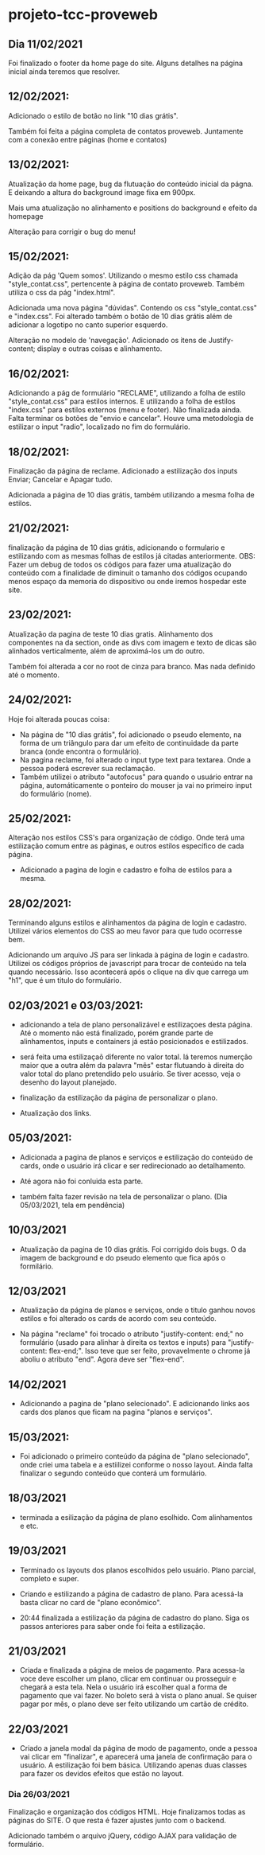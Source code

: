# projeto-tcc-proveweb

## Dia 11/02/2021 

Foi  finalizado o footer da home page do site. Alguns detalhes na página inicial ainda teremos que resolver. 

## 12/02/2021:  

Adicionado o estilo de botão no link "10 dias grátis".

Também foi feita a página completa de contatos proveweb. Juntamente com a conexão entre páginas (home e contatos)

## 13/02/2021:

Atualização da home page, bug da flutuação do conteúdo inicial da págna. E deixando a altura do background image fixa em 900px.

Mais uma atualização no alinhamento e positions do background e efeito da homepage

Alteração para corrigir o bug do menu!

## 15/02/2021:

Adição da pág 'Quem somos'.  Utilizando o mesmo estilo css chamada "style_contat.css", pertencente à página de contato proveweb.
Também utiliza o css da pág "index.html".

Adicionada uma nova página "dúvidas". Contendo os css "style_contat.css" e "index.css". Foi alterado também o botão de 10 dias grátis
além de adicionar a logotipo no canto superior esquerdo. 

Alteração no modelo de 'navegação'. Adicionado os itens de Justify-content; display e outras coisas e alinhamento.

## 16/02/2021:

Adicionando a pág de formulário "RECLAME", utilizando a folha de estilo "style_contat.css" para estilos internos. E utilizando a folha de estilos "index.css" para estilos externos (menu e footer). Não finalizada ainda. Falta terminar os botões de "envio e cancelar". Houve uma metodologia de estilizar o input "radio", localizado no fim do formulário.

## 18/02/2021:

Finalização da página de reclame. Adicionado a estilização dos inputs
Enviar; Cancelar e Apagar tudo.

Adicionada a página de 10 dias grátis, também utilizando a mesma folha de estilos. 

## 21/02/2021:

finalização da página de 10 dias grátis, adicionando o formulario e estilizando com as mesmas folhas de estilos já citadas anteriormente.
OBS: Fazer um debug de todos os códigos para fazer uma atualização do conteúdo com a finalidade de diminuit o tamanho dos códigos ocupando menos espaço da memoria do dispositivo ou onde iremos hospedar este site.

## 23/02/2021:

Atualização da pagina de teste 10 dias gratis. Alinhamento dos componentes na da section, onde as divs com imagem e texto de dicas são alinhados verticalmente, além de aproximá-los um do outro.

Também foi alterada a cor no root de cinza para branco. Mas nada definido até o momento.

## 24/02/2021:

Hoje foi alterada poucas coisa:

 - Na página de "10 dias grátis", foi adicionado o pseudo elemento, na forma de um triângulo para dar um efeito de continuidade da parte branca (onde encontra o formulário).
 - Na pagina reclame, foi alterado o input type text para textarea. Onde a pessoa poderá escrever sua reclamação.
 - Também utilizei o atributo "autofocus" para quando o usuário entrar na página, automáticamente o ponteiro do mouser ja vai no primeiro input do formulário (nome).

 ## 25/02/2021:

 Alteração nos estilos CSS's para organização de código. Onde terá uma estilização comum entre as páginas, e outros estílos específico de cada página.

- Adicionado a pagina de login e cadastro e folha de estilos para a mesma.

## 28/02/2021:

Terminando alguns estilos e alinhamentos da página de login e cadastro. Utilizei vários elementos do CSS ao meu favor para que tudo ocorresse bem.

Adicionando um arquivo JS para ser linkada à página de login e cadastro. Utilizei os códigos próprios de javascript para trocar de conteúdo na tela quando necessário. Isso acontecerá após o clique na div que carrega um "h1", que é um titulo do formulário.

## 02/03/2021 e 03/03/2021:

- adicionando a tela de plano personalizável e estilizaçoes desta página. Até o momento não está finalizado, porém grande parte de alinhamentos, inputs e containers já estão posicionados e estilizados. 

- será feita uma estilizaçaõ diferente no valor total. lá teremos numerção maior que a outra além da palavra "mês" estar flutuando à direita do valor total do plano pretendido pelo usuário. Se tiver acesso, veja o desenho do layout planejado.

- finalização da estilização da página de personalizar o plano.
- Atualização dos links.

## 05/03/2021:

- Adicionada a pagina de planos e serviços e estilização do conteúdo de cards, onde o usuário irá clicar e ser redirecionado ao detalhamento.
- Até agora não foi conluida esta parte. 

- também falta fazer revisão na tela de personalizar o plano. (Dia 05/03/2021, tela em pendência)

## 10/03/2021

- Atualização da pagina de 10 dias grátis. Foi corrigido dois bugs. O da imagem de background e do pseudo elemento que fica após o formilário.

## 12/03/2021

- Atualização da página de planos e serviços, onde o titulo ganhou novos estilos e foi alterado os cards de acordo com seu conteúdo.

- Na página "reclame"  foi trocado o atributo "justify-content: end;" no formulário (usado para alinhar à direita os textos e inputs) para "justify-content: flex-end;". Isso teve que ser feito, provavelmente o chrome já aboliu o atributo "end". Agora deve ser "flex-end".

## 14/02/2021

- Adicionando a pagina de "plano selecionado". E adicionando links aos cards dos planos que ficam na pagina "planos e serviços".

## 15/03/2021:

- Foi adicionado o primeiro conteúdo da página de "plano selecionado", onde criei uma tabela e a estiilizei conforme o nosso layout. Ainda falta finalizar o segundo conteúdo que conterá um formulário.

## 18/03/2021

- terminada a esilização da página de plano esolhido. Com alinhamentos e etc.

## 19/03/2021

- Terminado os layouts dos planos escolhidos pelo usuário. Plano parcial, completo e super.

- Criando e estilizando a página de cadastro de plano. Para acessá-la basta clicar no card de "plano econômico".

- 20:44
finalizada a estilização da página de cadastro do plano. Siga os passos anteriores para saber onde foi feita a estilização.

## 21/03/2021

- Criada e finalizada a página de meios de pagamento. Para acessa-la voce deve escolher um plano, clicar em continuar ou prosseguir e chegará a esta tela. Nela o usuário irá escolher qual a forma de pagamento que vai fazer. No boleto será à vista o plano anual. Se quiser pagar por mês, o plano deve ser feito utilizando um cartão de crédito.

## 22/03/2021
 - Criado a janela modal da página de modo de pagamento, onde a pessoa vai clicar em "finalizar", e aparecerá uma janela de confirmação para o usuário. A estilização foi bem básica. Utilizando apenas duas classes para fazer os devidos efeitos que estão no layout.

 ### Dia 26/03/2021

 Finalização e organização dos códigos HTML. Hoje finalizamos todas as páginas do SITE. O que resta é fazer ajustes junto com o backend.

 Adicionado também o arquivo jQuery, código AJAX para validação de formulário.
